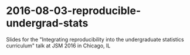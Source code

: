 # 2016-08-03-reproducible-undergrad-stats
Slides for the "Integrating reproducibility into the undergraduate statistics curriculum" talk at JSM 2016 in Chicago, IL
